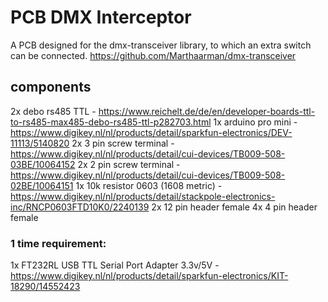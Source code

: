 # PCB DMX Interceptor
A PCB designed for the dmx-transceiver library, to which an extra switch can be connected.
https://github.com/Marthaarman/dmx-transceiver

## components
2x debo rs485 TTL - https://www.reichelt.de/de/en/developer-boards-ttl-to-rs485-max485-debo-rs485-ttl-p282703.html
1x arduino pro mini - https://www.digikey.nl/nl/products/detail/sparkfun-electronics/DEV-11113/5140820
2x 3 pin screw terminal - https://www.digikey.nl/nl/products/detail/cui-devices/TB009-508-03BE/10064152
2x 2 pin screw terminal - https://www.digikey.nl/nl/products/detail/cui-devices/TB009-508-02BE/10064151
1x 10k resistor 0603 (1608 metric) - https://www.digikey.nl/nl/products/detail/stackpole-electronics-inc/RNCP0603FTD10K0/2240139
2x 12 pin header female
4x 4 pin header female

### 1 time requirement: 	
1x FT232RL USB TTL Serial Port Adapter 3.3v/5V - https://www.digikey.nl/nl/products/detail/sparkfun-electronics/KIT-18290/14552423 
